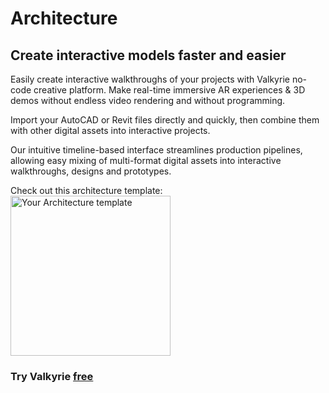 # Architecture
## Create interactive models faster and easier

Easily create interactive walkthroughs of your projects with Valkyrie no-code creative platform. Make real-time immersive AR experiences & 3D demos without endless video rendering and without programming.  
 
Import your AutoCAD or Revit files directly and quickly, then combine them with other digital assets into interactive projects.  

Our intuitive timeline-based interface streamlines production pipelines, allowing  easy mixing of multi-format digital assets into interactive walkthroughs, designs and prototypes.  

Check out this architecture template:  
<a href="https://www.talansoft.com/md/docs/VlkSamples/architecture"><img src= "https://cdn2.talansoft.com/ftp/img/www/Design-and-Construction-1600x1200-v2.jpg" alt="Your Architecture template" width="256"></a>  
### Try Valkyrie [**free**](https://www.talansoft.com/vlk/downloads)  
